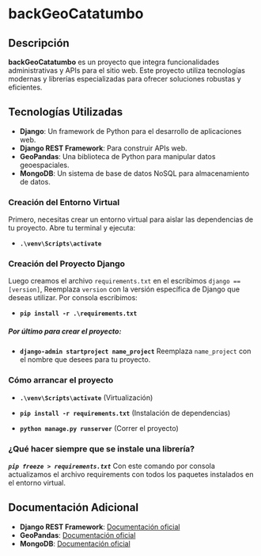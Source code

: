 # backGeoCatatumbo

## Descripción

**backGeoCatatumbo** es un proyecto que integra funcionalidades administrativas y APIs para el sitio web. Este proyecto utiliza tecnologías modernas y librerías especializadas para ofrecer soluciones robustas y eficientes.

## Tecnologías Utilizadas

- **Django**: Un framework de Python para el desarrollo de aplicaciones web.
- **Django REST Framework**: Para construir APIs web.
- **GeoPandas**: Una biblioteca de Python para manipular datos geoespaciales.
- **MongoDB**: Un sistema de base de datos NoSQL para almacenamiento de datos.

### Creación del Entorno Virtual

Primero, necesitas crear un entorno virtual para aislar las dependencias de tu proyecto. Abre tu terminal y ejecuta:
- **`.\venv\Scripts\activate`**

### Creación del Proyecto Django

Luego creamos el archivo `requirements.txt` en el escribimos `django == [version]`, Reemplaza `version` con la versión específica de Django que deseas utilizar.
Por consola escribimos: 
- **`pip install -r .\requirements.txt`**
##### Por último para crear el proyecto: #####
- **`django-admin startproject name_project`** Reemplaza `name_project` con el nombre que desees para tu proyecto.

### Cómo arrancar el proyecto ###

- **`.\venv\Scripts\activate`** (Virtualización)

- **`pip install -r requirements.txt`** (Instalación de dependencias)

- **`python manage.py runserver`** (Correr el proyecto)

### ¿Qué hacer siempre que se instale una librería? ###

***`pip freeze > requirements.txt`*** Con este comando por consola actualizamos el archivo requirements con todos los paquetes instalados en el entorno virtual.


## Documentación Adicional

- **Django REST Framework**: [Documentación oficial](https://www.django-rest-framework.org/)
- **GeoPandas**: [Documentación oficial](https://geopandas.org/en/stable/docs.html)
- **MongoDB**: [Documentación oficial](https://www.mongodb.com/docs/)